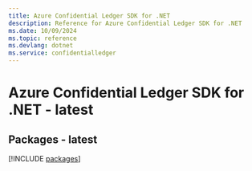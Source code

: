 ```yaml
---
title: Azure Confidential Ledger SDK for .NET
description: Reference for Azure Confidential Ledger SDK for .NET
ms.date: 10/09/2024
ms.topic: reference
ms.devlang: dotnet
ms.service: confidentialledger
---
```

# Azure Confidential Ledger SDK for .NET - latest
## Packages - latest
[!INCLUDE [packages](confidential-ledger-index.md)]